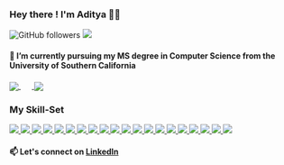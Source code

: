 ### Hey there ! I'm Aditya 👋🏾   

![GitHub followers](https://img.shields.io/github/followers/AdityaMahaddalkar?label=Follow&style=social)
![](https://komarev.com/ghpvc/?username=your-github-AdityaMahaddalkar&color=blueviolet)


#### 🌱 I’m currently pursuing my MS degree in Computer Science from the University of Southern California 

<!--<img align = "left" src="https://raw.githubusercontent.com/AdityaMahaddalkar/AdityaMahaddalkar/master/gif1.gif"  width="200" height="185" alt="Hello!">	-->
<!--![Aditya's github stats](https://github-readme-stats.vercel.app/api?username=AdityaMahaddalkar&show_icons=true&theme=cobalt&count_private=true)-->
<!--![Top Languagess](https://github-readme-stats.vercel.app/api/top-langs/?username=AdityaMahaddalkar&theme=cobalt&langs_count=8&layout=compact)-->

<a href="https://github.com/AdityaMahaddalkar">
  <img align="center" src="https://github-readme-stats.vercel.app/api/top-langs/?username=AdityaMahaddalkar&theme=cobalt&langs_count=8&layout=compact" />
</a>
&nbsp;&nbsp;&nbsp;&nbsp;&nbsp;<a href="https://github.com/AdityaMahaddalkar">
  <img align="center" src="https://github-readme-stats.vercel.app/api?username=AdityaMahaddalkar&show_icons=true&theme=cobalt&count_private=true" />
</a>



### My Skill-Set
<a href="https://github.com/AdityaMahaddalkar">
<img src="https://img.shields.io/badge/python%20-%2314354C.svg?&style=for-the-badge&logo=python&logoColor=white"/>
</a>
<a href="https://github.com/AdityaMahaddalkar">
<img src="https://img.shields.io/badge/c%20-%23F05033.svg?&style=for-the-badge&logo=c%2B%2B&ogoColor=white"/>
</a>
<a href="https://github.com/AdityaMahaddalkar">
<img src="https://img.shields.io/badge/c++%20-%2300599C.svg?&style=for-the-badge&logo=c%2B%2B&ogoColor=white"/>
</a>
<a href="https://github.com/AdityaMahaddalkar">
<img src="https://img.shields.io/badge/java-%23ED8B00.svg?&style=for-the-badge&logo=java&logoColor=white"/>
</a>
<a href="https://github.com/AdityaMahaddalkar">
<img src="https://img.shields.io/badge/rust-%23000000.svg?style=for-the-badge&logo=rust&logoColor=white"/>
</a>
<a href="https://github.com/AdityaMahaddalkar">
<img src="https://img.shields.io/badge/go-%2300ADD8.svg?style=for-the-badge&logo=go&logoColor=white"/>
</a>
<a href="https://github.com/AdityaMahaddalkar">
<img src="https://img.shields.io/badge/html5%20-%23E34F26.svg?&style=for-the-badge&logo=html5&logoColor=white"/>
</a>
<a href="https://github.com/AdityaMahaddalkar">
<img src="https://img.shields.io/badge/css3%20-%231572B6.svg?&style=for-the-badge&logo=css3&logoColor=white"/>
</a>
<a href="https://github.com/AdityaMahaddalkar">
<img src="https://img.shields.io/badge/bootstrap%20-%23563D7C.svg?&style=for-the-badge&logo=bootstrap&logoColor=white"/>
</a>
<a href="https://github.com/AdityaMahaddalkar">
<img src="https://img.shields.io/badge/javascript%20-%23323330.svg?&style=for-the-badge&logo=javascript&logoColor=%23F7DF1E"/>
</a>
<a href="https://github.com/AdityaMahaddalkar">
<img src="https://img.shields.io/badge/react-%2320232a.svg?style=for-the-badge&logo=react&logoColor=%2361DAFB"/>
</a>
<a href="https://github.com/AdityaMahaddalkar">
<img src="https://img.shields.io/badge/git%20-%23F05033.svg?&style=for-the-badge&logo=git&logoColor=white"/>
</a>
<a href="https://github.com/AdityaMahaddalkar">
<img src="https://img.shields.io/badge/github%20-%23121011.svg?&style=for-the-badge&logo=github&logoColor=white"/>
</a>
<a href="https://github.com/AdityaMahaddalkar">
<img src="https://img.shields.io/badge/mysql-%2300f.svg?&style=for-the-badge&logo=mysql&logoColor=white"/>
</a>
<a href="https://github.com/AdityaMahaddalkar">
<img src ="https://img.shields.io/badge/sqlite-%3121011.svg?&style=for-the-badge&logo=sqlite&logoColor=white"/>
</a>
<a href="https://github.com/AdityaMahaddalkar">
<img src="https://img.shields.io/badge/Jupyter%20-%23F37626.svg?&style=for-the-badge&logo=Jupyter&logoColor=white" />
</a>
<a href="https://github.com/AdityaMahaddalkar">
<img src="https://img.shields.io/badge/Keras%20-%23D00000.svg?&style=for-the-badge&logo=Keras&logoColor=white"/>
</a>
<a href="https://github.com/AdityaMahaddalkar">
<img src="https://img.shields.io/badge/TensorFlow%20-%23FF6F00.svg?&style=for-the-badge&logo=TensorFlow&logoColor=white" />
</a>
<a href="https://github.com/AdityaMahaddalkar">
<img src="https://img.shields.io/badge/PyTorch%20-%23EE4C2C.svg?&style=for-the-badge&logo=PyTorch&logoColor=white" />
</a>
<a href="https://github.com/AdityaMahaddalkar">
<img src="https://img.shields.io/badge/pandas%20-%23150458.svg?&style=for-the-badge&logo=pandas&logoColor=white" />
</a>


#### 📫 Let's connect on [LinkedIn](https://www.linkedin.com/in/aditya-mahaddalkar-b7a864148)

